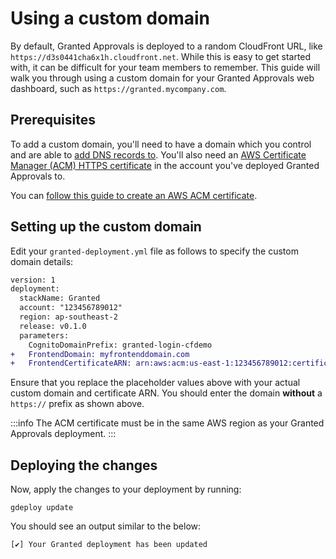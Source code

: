 # Using a custom domain

By default, Granted Approvals is deployed to a random CloudFront URL, like `https://d3s0441cha6x1h.cloudfront.net`. While this is easy to get started with, it can be difficult for your team members to remember. This guide will walk you through using a custom domain for your Granted Approvals web dashboard, such as `https://granted.mycompany.com`.

## Prerequisites

To add a custom domain, you'll need to have a domain which you control and are able to [add DNS records to](https://www.cloudflare.com/en-gb/learning/dns/dns-records/). You'll also need an [AWS Certificate Manager (ACM) HTTPS certificate](https://aws.amazon.com/certificate-manager/) in the account you've deployed Granted Approvals to.

You can [follow this guide to create an AWS ACM certificate](https://docs.aws.amazon.com/acm/latest/userguide/gs-acm-request-public.html).

## Setting up the custom domain

Edit your `granted-deployment.yml` file as follows to specify the custom domain details:

```diff
version: 1
deployment:
  stackName: Granted
  account: "123456789012"
  region: ap-southeast-2
  release: v0.1.0
  parameters:
    CognitoDomainPrefix: granted-login-cfdemo
+   FrontendDomain: myfrontenddomain.com
+   FrontendCertificateARN: arn:aws:acm:us-east-1:123456789012:certificate/12345678-d88f-497c-b48f-b273ddaf25c0
```

Ensure that you replace the placeholder values above with your actual custom domain and certificate ARN. You should enter the domain **without** a `https://` prefix as shown above.

:::info
The ACM certificate must be in the same AWS region as your Granted Approvals deployment.
:::

## Deploying the changes

Now, apply the changes to your deployment by running:

```
gdeploy update
```

You should see an output similar to the below:

```
[✔] Your Granted deployment has been updated
```

